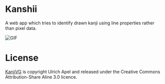 # Kanshii
A web app which tries to identify drawn kanji using line properties rather than pixel data.

![GIF](https://user-images.githubusercontent.com/9266693/54827658-9d8e4500-4d06-11e9-9472-1e3204f16310.gif)

# License
[KanjiVG](https://github.com/KanjiVG/kanjivg/blob/master/COPYING) is copyright Ulrich Apel and released under the Creative Commons Attribution-Share Aline 3.0 licence.

